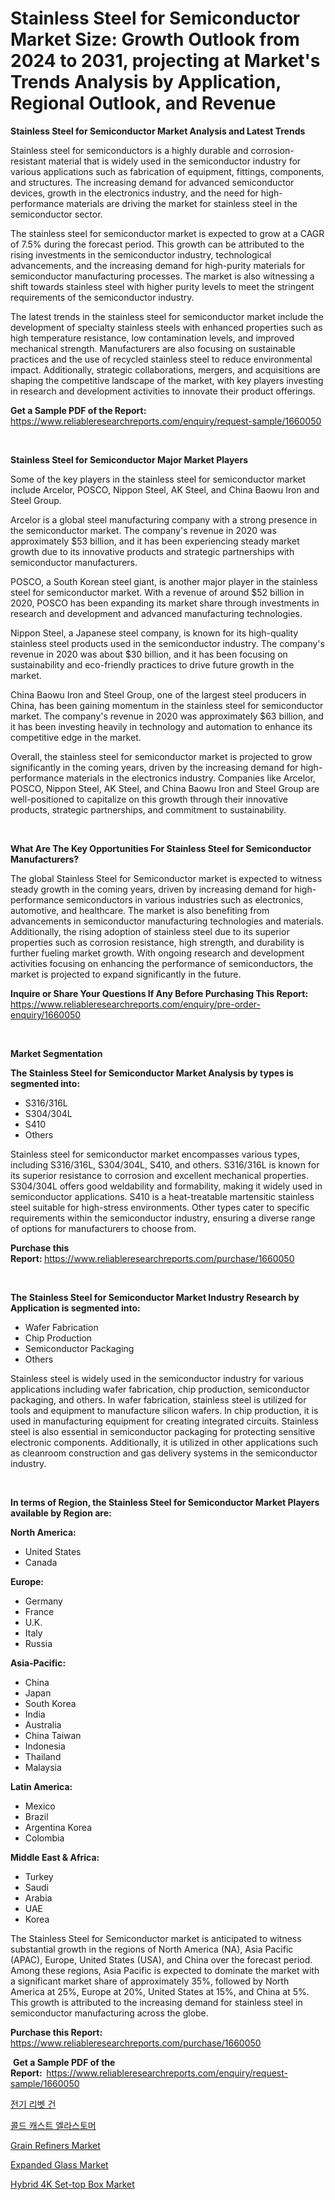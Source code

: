 <p><h1>Stainless Steel for Semiconductor Market Size: Growth Outlook from 2024 to 2031, projecting at Market's Trends Analysis by Application, Regional Outlook, and Revenue</h1></p><p><strong>Stainless Steel for Semiconductor Market Analysis and Latest Trends</strong></p>
<p><p>Stainless steel for semiconductors is a highly durable and corrosion-resistant material that is widely used in the semiconductor industry for various applications such as fabrication of equipment, fittings, components, and structures. The increasing demand for advanced semiconductor devices, growth in the electronics industry, and the need for high-performance materials are driving the market for stainless steel in the semiconductor sector. </p><p>The stainless steel for semiconductor market is expected to grow at a CAGR of 7.5% during the forecast period. This growth can be attributed to the rising investments in the semiconductor industry, technological advancements, and the increasing demand for high-purity materials for semiconductor manufacturing processes. The market is also witnessing a shift towards stainless steel with higher purity levels to meet the stringent requirements of the semiconductor industry.</p><p>The latest trends in the stainless steel for semiconductor market include the development of specialty stainless steels with enhanced properties such as high temperature resistance, low contamination levels, and improved mechanical strength. Manufacturers are also focusing on sustainable practices and the use of recycled stainless steel to reduce environmental impact. Additionally, strategic collaborations, mergers, and acquisitions are shaping the competitive landscape of the market, with key players investing in research and development activities to innovate their product offerings.</p></p>
<p><strong>Get a Sample PDF of the Report:&nbsp;</strong> <a href="https://www.reliableresearchreports.com/enquiry/request-sample/1660050">https://www.reliableresearchreports.com/enquiry/request-sample/1660050</a></p>
<p>&nbsp;</p>
<p><strong>Stainless Steel for Semiconductor Major Market Players</strong></p>
<p><p>Some of the key players in the stainless steel for semiconductor market include Arcelor, POSCO, Nippon Steel, AK Steel, and China Baowu Iron and Steel Group. </p><p>Arcelor is a global steel manufacturing company with a strong presence in the semiconductor market. The company's revenue in 2020 was approximately $53 billion, and it has been experiencing steady market growth due to its innovative products and strategic partnerships with semiconductor manufacturers. </p><p>POSCO, a South Korean steel giant, is another major player in the stainless steel for semiconductor market. With a revenue of around $52 billion in 2020, POSCO has been expanding its market share through investments in research and development and advanced manufacturing technologies. </p><p>Nippon Steel, a Japanese steel company, is known for its high-quality stainless steel products used in the semiconductor industry. The company's revenue in 2020 was about $30 billion, and it has been focusing on sustainability and eco-friendly practices to drive future growth in the market. </p><p>China Baowu Iron and Steel Group, one of the largest steel producers in China, has been gaining momentum in the stainless steel for semiconductor market. The company's revenue in 2020 was approximately $63 billion, and it has been investing heavily in technology and automation to enhance its competitive edge in the market. </p><p>Overall, the stainless steel for semiconductor market is projected to grow significantly in the coming years, driven by the increasing demand for high-performance materials in the electronics industry. Companies like Arcelor, POSCO, Nippon Steel, AK Steel, and China Baowu Iron and Steel Group are well-positioned to capitalize on this growth through their innovative products, strategic partnerships, and commitment to sustainability.</p></p>
<p>&nbsp;</p>
<p><strong>What Are The Key Opportunities For Stainless Steel for Semiconductor Manufacturers?</strong></p>
<p><p>The global Stainless Steel for Semiconductor market is expected to witness steady growth in the coming years, driven by increasing demand for high-performance semiconductors in various industries such as electronics, automotive, and healthcare. The market is also benefiting from advancements in semiconductor manufacturing technologies and materials. Additionally, the rising adoption of stainless steel due to its superior properties such as corrosion resistance, high strength, and durability is further fueling market growth. With ongoing research and development activities focusing on enhancing the performance of semiconductors, the market is projected to expand significantly in the future.</p></p>
<p><strong>Inquire or Share Your Questions If Any Before Purchasing This Report:</strong> <a href="https://www.reliableresearchreports.com/enquiry/pre-order-enquiry/1660050">https://www.reliableresearchreports.com/enquiry/pre-order-enquiry/1660050</a></p>
<p>&nbsp;</p>
<p><strong>Market Segmentation</strong></p>
<p><strong>The Stainless Steel for Semiconductor Market Analysis by types is segmented into:</strong></p>
<p><ul><li>S316/316L</li><li>S304/304L</li><li>S410</li><li>Others</li></ul></p>
<p><p>Stainless steel for semiconductor market encompasses various types, including S316/316L, S304/304L, S410, and others. S316/316L is known for its superior resistance to corrosion and excellent mechanical properties. S304/304L offers good weldability and formability, making it widely used in semiconductor applications. S410 is a heat-treatable martensitic stainless steel suitable for high-stress environments. Other types cater to specific requirements within the semiconductor industry, ensuring a diverse range of options for manufacturers to choose from.</p></p>
<p><strong>Purchase this Report:&nbsp;</strong><a href="https://www.reliableresearchreports.com/purchase/1660050">https://www.reliableresearchreports.com/purchase/1660050</a></p>
<p>&nbsp;</p>
<p><strong>The Stainless Steel for Semiconductor Market Industry Research by Application is segmented into:</strong></p>
<p><ul><li>Wafer Fabrication</li><li>Chip Production</li><li>Semiconductor Packaging</li><li>Others</li></ul></p>
<p><p>Stainless steel is widely used in the semiconductor industry for various applications including wafer fabrication, chip production, semiconductor packaging, and others. In wafer fabrication, stainless steel is utilized for tools and equipment to manufacture silicon wafers. In chip production, it is used in manufacturing equipment for creating integrated circuits. Stainless steel is also essential in semiconductor packaging for protecting sensitive electronic components. Additionally, it is utilized in other applications such as cleanroom construction and gas delivery systems in the semiconductor industry.</p></p>
<p>&nbsp;</p>
<p><strong>In terms of Region, the Stainless Steel for Semiconductor Market Players available by Region are:</strong></p>
<p>
    <p> <strong> North America: </strong>
        <ul>
            <li>United States</li>
            <li>Canada</li>
        </ul>
        </p> 
    <p> <strong> Europe: </strong>
        <ul>
            <li>Germany</li>
            <li>France</li>
            <li>U.K.</li>
            <li>Italy</li>
            <li>Russia</li>
        </ul>
        </p> 
    <p> <strong> Asia-Pacific: </strong>
        <ul>
            <li>China</li>
            <li>Japan</li>
            <li>South Korea</li>
            <li>India</li>
            <li>Australia</li>
            <li>China Taiwan</li>
            <li>Indonesia</li>
            <li>Thailand</li>
            <li>Malaysia</li>
        </ul>
        </p> 
    <p> <strong> Latin America: </strong>
        <ul>
            <li>Mexico</li>
            <li>Brazil</li>
            <li>Argentina Korea</li>
            <li>Colombia</li>
        </ul>
        </p> 
    <p> <strong> Middle East & Africa: </strong>
        <ul>
            <li>Turkey</li>
            <li>Saudi</li>
            <li>Arabia</li>
            <li>UAE</li>
            <li>Korea</li>
        </ul>
    </p>
    </p>
<p><p>The Stainless Steel for Semiconductor market is anticipated to witness substantial growth in the regions of North America (NA), Asia Pacific (APAC), Europe, United States (USA), and China over the forecast period. Among these regions, Asia Pacific is expected to dominate the market with a significant market share of approximately 35%, followed by North America at 25%, Europe at 20%, United States at 15%, and China at 5%. This growth is attributed to the increasing demand for stainless steel in semiconductor manufacturing across the globe.</p></p>
<p><strong>Purchase this Report: </strong><a href="https://www.reliableresearchreports.com/purchase/1660050">https://www.reliableresearchreports.com/purchase/1660050</a></p>
<p>&nbsp;<strong>Get a Sample PDF of the Report:&nbsp;&nbsp;</strong><a href="https://www.reliableresearchreports.com/enquiry/request-sample/1660050">https://www.reliableresearchreports.com/enquiry/request-sample/1660050</a></p>
<p><strong></strong></p>
<p><p><a href="https://medium.com/@cliftonfisher9067/%EC%9D%BC%EB%A0%89%ED%8A%B8%EB%A6%AD-%EB%A6%AC%EB%B2%B3%EA%B1%B4-%EC%8B%9C%EC%9E%A5-%ED%86%B5%EC%B0%B0%EB%A0%A5-%EC%8B%9C%EC%9E%A5-%EB%8F%99%ED%96%A5-%EC%84%B1%EC%9E%A5-2024%EB%85%84%EB%B6%80%ED%84%B0-2031%EB%85%84%EA%B9%8C%EC%A7%80-%EC%98%88%EC%B8%A1%EB%90%9C-%EA%B2%83-bb8633e5cd1e">전기 리벳 건</a></p><p><a href="https://medium.com/@cliftonfisher9067/2024%EB%85%84%EB%B6%80%ED%84%B0-2031%EB%85%84%EA%B9%8C%EC%A7%80%EC%9D%98-%EA%B8%B0%EA%B0%84%EC%97%90-%EB%8C%80%ED%95%B4-%EC%98%88%EC%83%81%EB%90%9C-%EC%BD%9C%EB%93%9C-%EC%BA%90%EC%8A%A4%ED%8A%B8-%EC%97%98%EB%9D%BC%EC%8A%A4%ED%86%A0%EB%A8%B8-%EC%8B%9C%EC%9E%A5-%EB%B6%84%EC%84%9D-%EB%B0%8F-%EA%B7%9C%EB%AA%A8-%EC%98%88%EC%B8%A1-326ab251c398">콜드 캐스트 엘라스토머</a></p><p><a href="https://view.publitas.com/reportprime-1/grain-refiners-market-size-furnishes-valuable-information-encompassing-market-share-market-trends-and-projections-spanning-from-2024-to-2031/">Grain Refiners Market</a></p><p><a href="https://view.publitas.com/reportprime-1/expanded-glass-market-size-market-share-and-global-market-analysis-report-2024-2031/">Expanded Glass Market</a></p><p><a href="https://gratis-rainforest-2ca.notion.site/Hybrid-4K-Set-top-Box-Market-Size-Share-Trends-Analysis-Report-By-Material-By-Type-By-End-user--10f7316f34d246b7a268ce9eb608bf32">Hybrid 4K Set-top Box Market</a></p></p>
